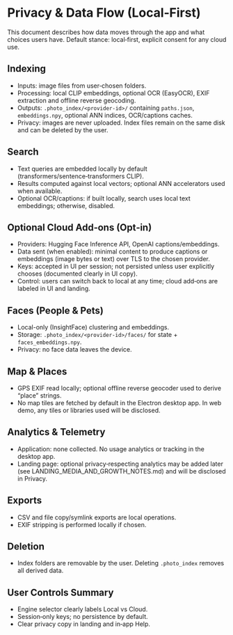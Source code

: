 # Privacy & Data Flow (Local‑First)

This document describes how data moves through the app and what choices users have. Default stance: local‑first, explicit consent for any cloud use.

## Indexing
- Inputs: image files from user‑chosen folders.
- Processing: local CLIP embeddings, optional OCR (EasyOCR), EXIF extraction and offline reverse geocoding.
- Outputs: `.photo_index/<provider-id>/` containing `paths.json`, `embeddings.npy`, optional ANN indices, OCR/captions caches.
- Privacy: images are never uploaded. Index files remain on the same disk and can be deleted by the user.

## Search
- Text queries are embedded locally by default (transformers/sentence‑transformers CLIP).
- Results computed against local vectors; optional ANN accelerators used when available.
- Optional OCR/captions: if built locally, search uses local text embeddings; otherwise, disabled.

## Optional Cloud Add‑ons (Opt‑in)
- Providers: Hugging Face Inference API, OpenAI captions/embeddings.
- Data sent (when enabled): minimal content to produce captions or embeddings (image bytes or text) over TLS to the chosen provider.
- Keys: accepted in UI per session; not persisted unless user explicitly chooses (documented clearly in UI copy).
- Control: users can switch back to local at any time; cloud add‑ons are labeled in UI and landing.

## Faces (People & Pets)
- Local-only (InsightFace) clustering and embeddings.
- Storage: `.photo_index/<provider-id>/faces/` for state + `faces_embeddings.npy`.
- Privacy: no face data leaves the device.

## Map & Places
- GPS EXIF read locally; optional offline reverse geocoder used to derive “place” strings.
- No map tiles are fetched by default in the Electron desktop app. In web demo, any tiles or libraries used will be disclosed.

## Analytics & Telemetry
- Application: none collected. No usage analytics or tracking in the desktop app.
- Landing page: optional privacy‑respecting analytics may be added later (see LANDING_MEDIA_AND_GROWTH_NOTES.md) and will be disclosed in Privacy.

## Exports
- CSV and file copy/symlink exports are local operations.
- EXIF stripping is performed locally if chosen.

## Deletion
- Index folders are removable by the user. Deleting `.photo_index` removes all derived data.

## User Controls Summary
- Engine selector clearly labels Local vs Cloud.
- Session‑only keys; no persistence by default.
- Clear privacy copy in landing and in‑app Help.
